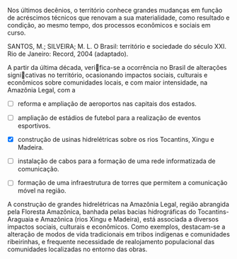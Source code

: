 

Nos últimos decênios, o território conhece grandes mudanças em função de acréscimos técnicos que renovam a sua materialidade, como resultado e condição, ao mesmo tempo, dos processos econômicos e sociais em curso.

SANTOS, M.; SILVEIRA; M. L. O Brasil: território e sociedade do século XXI. Rio de Janeiro: Record, 2004 (adaptado).

A partir da última década, verifica-se a ocorrência no Brasil de alterações signicativas no território, ocasionando impactos sociais, culturais e econômicos sobre comunidades locais, e com maior intensidade, na Amazônia Legal, com a



- [ ] reforma e ampliação de aeroportos nas capitais dos estados.
- [ ] ampliação de estádios de futebol para a realização de eventos esportivos.
- [x] construção de usinas hidrelétricas sobre os rios Tocantins, Xingu e Madeira.
- [ ] instalação de cabos para a formação de uma rede informatizada de comunicação.
- [ ] formação de uma infraestrutura de torres que permitem a comunicação móvel na região.


A construção de grandes hidrelétricas na Amazônia Legal, região abrangida pela Floresta Amazônica, banhada pelas bacias hidrográficas do Tocantins-Araguaia e Amazônica (rios Xingu e Madeira), está associada a diversos impactos sociais, culturais e econômicos. Como exemplos, destacam-se a alteração de modos de vida tradicionais em tribos indígenas e comunidades ribeirinhas, e frequente necessidade de realojamento populacional das comunidades localizadas no entorno das obras.
